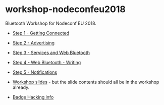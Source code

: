 # workshop-nodeconfeu2018

Bluetooth Workshop for Nodeconf EU 2018.

* [Step 1 - Getting Connected](step1.md)
* [Step 2 - Advertising](step2.md)
* [Step 3 - Services and Web Bluetooth](step3.md)
* [Step 4 - Web Bluetooth - Writing](step4.md)
* [Step 5 - Notifications](step5.md)
* [Workshop slides](talk.html) - but the slide contents should all be in the workshop already.

* [Badge Hacking info](https://nodeconfeubadge.org)



